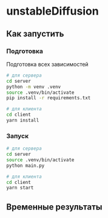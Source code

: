 # unstableDiffusion

## Как запустить

### Подготовка 

Подготовка всех зависимостей 

```bash
# для сервера
cd server
python -m venv .venv
source .venv/bin/activate
pip install -r requirements.txt

# для клиента
cd client
yarn install
```
### Запуск

```bash
# для сервера
cd server
source .venv/bin/activate
python main.py

# для клиента
cd client
yarn start
```

## Временные результаты


